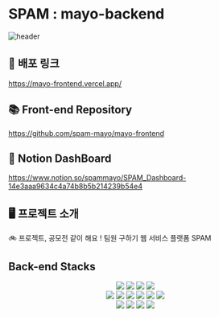 # SPAM : mayo-backend
![header](https://capsule-render.vercel.app/api?type=waving&&color=timeGradient&height=300&section=header&text=Spam&fontSize=90&animation=twinkling&desc=spam&descAlign=68&descAlignY=65&)

## 📎 배포 링크 ##
https://mayo-frontend.vercel.app/

## 📚 Front-end Repository ##
https://github.com/spam-mayo/mayo-frontend

## 📁 Notion DashBoard ##
https://www.notion.so/spammayo/SPAM_Dashboard-14e3aaa9634c4a74b8b5b214239b54e4
## 🖥️ **프로젝트 소개**
🚲 프로젝트, 공모전 같이 해요 ! 팀원 구하기 웹 서비스 플랫폼 SPAM
 
## Back-end Stacks
<div align="center">
<img src="https://img.shields.io/badge/java-007396?style=for-the-badge&logo=java&logoColor=white"> <img src="https://img.shields.io/badge/spring boot-6DB33F?style=for-the-badge&logo=spring boot&logoColor=white"> <img src="https://img.shields.io/badge/Spring Data JPA-6DB33F?style=for-the-badge&logo=Spring Data JPA&logoColor=white"> <img src="https://img.shields.io/badge/Spring Security-6DB33F?style=for-the-badge&logo=Spring Security&logoColor=white"> <br>
<img src="https://img.shields.io/badge/JWT-000000?style=for-the-badge&logo=JWT&logoColor=white"> <img src="https://img.shields.io/badge/OAuth-9999FF?style=for-the-badge&logo=OAuth&logoColor=white"> <img src="https://img.shields.io/badge/Redis-DC382D?style=for-the-badge&logo=Redis&logoColor=white"> <img src="https://img.shields.io/badge/H2 DB-02303A?style=for-the-badge&logo=H2 DB&logoColor=white"> <img src="https://img.shields.io/badge/LOMBOK-FF5722?style=for-the-badge&logo=LOMBOK&logoColor=white"> <img src="https://img.shields.io/badge/gradle-02303A?style=for-the-badge&logo=gradle&logoColor=white"><br> <img src="https://img.shields.io/badge/Amazon EC2-FF9900?style=for-the-badge&logo=Amazon EC2&logoColor=white"/>  <img src="https://img.shields.io/badge/Amazon RDS-527FFF?style=for-the-badge&logo=Amazon RDS&logoColor=white"/> <img src="https://img.shields.io/badge/Amazon S3-9999FF?style=for-the-badge&logo=Amazon S3&logoColor=white"> <img src="https://img.shields.io/badge/MySQL-4479A1?style=for-the-badge&logo=MySQL&logoColor=white">
</div>

